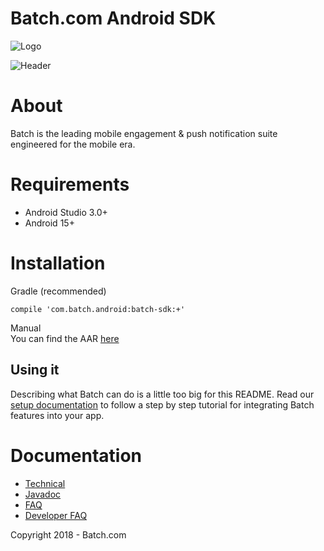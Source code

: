 Batch.com Android SDK
==================

![Logo](http://batch-doc.s3.amazonaws.com/logo_batch_192.gif)

![Header](http://batch-doc.s3.amazonaws.com/General/BatchHeader.png)

# About

Batch is the leading mobile engagement & push notification suite engineered for the mobile era.

# Requirements
 - Android Studio 3.0+
 - Android 15+

# Installation
Gradle (recommended)

```
compile 'com.batch.android:batch-sdk:+'
```

Manual  
You can find the AAR [here](https://batch.com/download/android)

## Using it
Describing what Batch can do is a little too big for this README.
Read our [setup documentation](https://batch.com/doc/android/sdk-integration.html) to follow a step by step tutorial for integrating Batch features into your app.

# Documentation

 - [Technical](https://batch.com/doc)
 - [Javadoc](https://batch.com/android-api-reference/index.html)
 - [FAQ](https://batch.com/doc/faq/general.html)
 - [Developer FAQ](https://batch.com/developers)

Copyright 2018 - Batch.com
